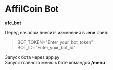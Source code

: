 # AffilCoin Bot
**afc_bot**

Перед началом внесите изменения в **.env** файл:
>BOT_TOKEN="Enter_your_bot_token"  
BOT_ID="Enter_your_bot_id"

Запуск бота через app.py  
Запуск главного меню в боте командой **/menu**
